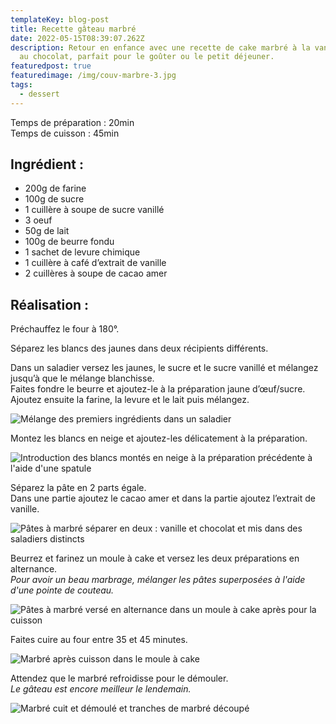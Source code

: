 ```yaml
---
templateKey: blog-post
title: Recette gâteau marbré
date: 2022-05-15T08:39:07.262Z
description: Retour en enfance avec une recette de cake marbré à la vanille et
  au chocolat, parfait pour le goûter ou le petit déjeuner.
featuredpost: true
featuredimage: /img/couv-marbre-3.jpg
tags:
  - dessert
---
```

Temps de préparation : 20min\
Temps de cuisson : 45min

## Ingrédient :

* 200g de farine
* 100g de sucre
* 1 cuillère à soupe de sucre vanillé
* 3 oeuf
* 50g de lait
* 100g de beurre fondu
* 1 sachet de levure chimique
* 1 cuillère à café d’extrait de vanille
* 2 cuillères à soupe de cacao amer

## Réalisation :

Préchauffez le four à 180°.

Séparez les blancs des jaunes dans deux récipients différents.

Dans un saladier versez les jaunes, le sucre et le sucre vanillé et mélangez jusqu’à que le mélange blanchisse.\
Faites fondre le beurre et ajoutez-le à la préparation jaune d’œuf/sucre.\
Ajoutez ensuite la farine, la levure et le lait puis mélangez.

![Mélange des premiers ingrédients dans un saladier ](/img/prepa-pate-marbre.jpg "Préparation marbré")

Montez les blancs en neige et ajoutez-les délicatement à la préparation.

![Introduction des blancs montés en neige à la préparation précédente à l'aide d'une spatule](/img/introduction-blanc-en-neige-marbre.jpg "Introduction des blancs en neige ")

Séparez la pâte en 2 parts égale.\
Dans une partie ajoutez le cacao amer et dans la partie ajoutez l’extrait de vanille.

![Pâtes à marbré séparer en deux : vanille et chocolat et mis dans des saladiers distincts ](/img/pate-vanille-et-chocolat.png "Les 2 pâtes à marbré")

Beurrez et farinez un moule à cake et versez les deux préparations en alternance.\
*Pour avoir un beau marbrage, mélanger les pâtes superposées à l'aide d'une pointe de couteau.* 

![Pâtes à marbré versé en alternance dans un moule à cake après pour la cuisson](/img/marbre-avant-cuisson.jpg "Marbré avant cuisson")

Faites cuire au four entre 35 et 45 minutes.

![Marbré après cuisson dans le moule à cake ](/img/marbre-cuit.jpg "Marbré après cuisson")

Attendez que le marbré refroidisse pour le démouler. \
*Le gâteau est encore meilleur le lendemain.* 

![Marbré cuit et démoulé et tranches de marbré découpé](/img/marbre-fini.jpg "Marbré cuit et démoulé")